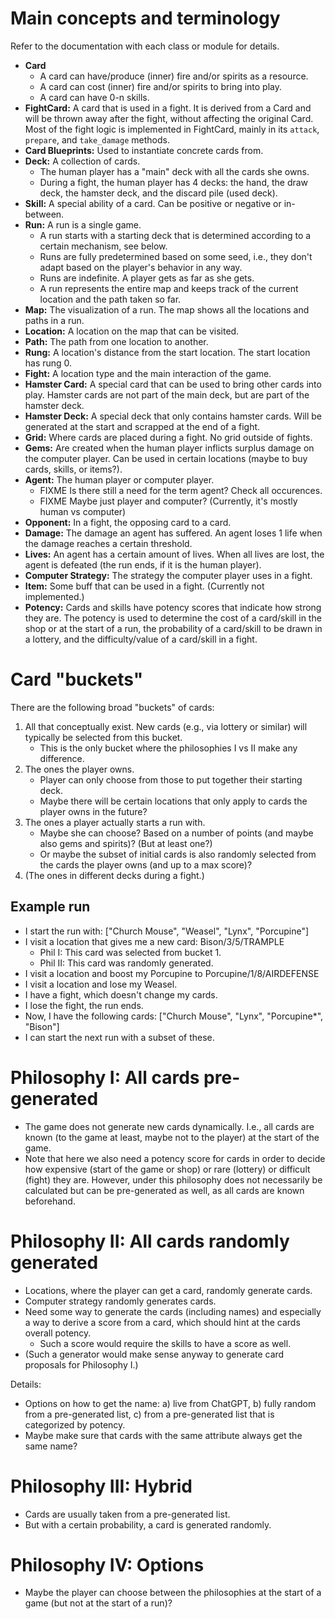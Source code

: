 
# Main concepts and terminology

Refer to the documentation with each class or module for details.

- **Card**
  - A card can have/produce (inner) fire and/or spirits as a resource.
  - A card can cost (inner) fire and/or spirits to bring into play.
  - A card can have 0-n skills.
- **FightCard:** A card that is used in a fight. It is derived from a Card and will be
  thrown away after the fight, without affecting the original Card. Most of the fight
  logic is implemented in FightCard, mainly in its `attack`, `prepare`, and
  `take_damage` methods.
- **Card Blueprints:** Used to instantiate concrete cards from.
- **Deck:** A collection of cards.
  - The human player has a "main" deck with all the cards she owns.
  - During a fight, the human player has 4 decks: the hand, the draw deck, the hamster
    deck, and the discard pile (used deck).
- **Skill:** A special ability of a card. Can be positive or negative or in-between.
- **Run:** A run is a single game.
  - A run starts with a starting deck that is determined according to a certain
    mechanism, see below. 
  - Runs are fully predetermined based on some seed, i.e., they don't adapt based on the
    player's behavior in any way.
  - Runs are indefinite. A player gets as far as she gets.
  - A run represents the entire map and keeps track of the current location and the path
    taken so far.
- **Map:** The visualization of a run. The map shows all the locations and paths in a
  run.
- **Location:** A location on the map that can be visited.
- **Path:** The path from one location to another.
- **Rung:** A location's distance from the start location. The start location has rung 0.
- **Fight:** A location type and the main interaction of the game.
- **Hamster Card:** A special card that can be used to bring other cards into play.
  Hamster cards are not part of the main deck, but are part of the hamster deck.
- **Hamster Deck:** A special deck that only contains hamster cards. Will be generated
  at the start and scrapped at the end of a fight.
- **Grid:** Where cards are placed during a fight. No grid outside of fights.
- **Gems:** Are created when the human player inflicts surplus damage on the computer
  player. Can be used in certain locations (maybe to buy cards, skills, or items?).
- **Agent:** The human player or computer player.
  - FIXME Is there still a need for the term agent? Check all occurences.
  - FIXME Maybe just player and computer? (Currently, it's mostly human vs computer)
- **Opponent:** In a fight, the opposing card to a card.
- **Damage:** The damage an agent has suffered. An agent loses 1 life when the damage
  reaches a certain threshold.
- **Lives:** An agent has a certain amount of lives. When all lives are lost, the agent
  is defeated (the run ends, if it is the human player).
- **Computer Strategy:** The strategy the computer player uses in a fight.
- **Item:** Some buff that can be used in a fight. (Currently not implemented.)
- **Potency:** Cards and skills have potency scores that indicate how strong they are.
  The potency is used to determine the cost of a card/skill in the shop or at the start
  of a run, the probability of a card/skill to be drawn in a lottery, and the
  difficulty/value of a card/skill in a fight.


# Card "buckets"

There are the following broad "buckets" of cards:

1. All that conceptually exist. New cards (e.g., via lottery or similar) will typically
   be selected from this bucket.
   - This is the only bucket where the philosophies I vs II make any difference.
2. The ones the player owns.
   - Player can only choose from those to put together their starting deck.
   - Maybe there will be certain locations that only apply to cards the player owns in
     the future?
3. The ones a player actually starts a run with.
   - Maybe she can choose? Based on a number of points (and maybe also gems and
     spirits)? (But at least one?) 
   - Or maybe the subset of initial cards is also randomly selected from the cards the
     player owns (and up to a max score)? 
4. (The ones in different decks during a fight.)

## Example run

- I start the run with: ["Church Mouse", "Weasel", "Lynx", "Porcupine"]
- I visit a location that gives me a new card: Bison/3/5/TRAMPLE
  - Phil I: This card was selected from bucket 1.
  - Phil II: This card was randomly generated.
- I visit a location and boost my Porcupine to Porcupine/1/8/AIRDEFENSE
- I visit a location and lose my Weasel.
- I have a fight, which doesn't change my cards.
- I lose the fight, the run ends.
- Now, I have the following cards: ["Church Mouse", "Lynx", "Porcupine*", "Bison"]
- I can start the next run with a subset of these.


# Philosophy I: All cards pre-generated

- The game does not generate new cards dynamically. I.e., all cards are known (to the
  game at least, maybe not to the player) at the start of the game.
- Note that here we also need a potency score for cards in order to decide how
  expensive (start of the game or shop) or rare (lottery) or difficult (fight) they are.
  However, under this philosophy does not necessarily be calculated but can be
  pre-generated as well, as all cards are known beforehand.


# Philosophy II: All cards randomly generated

- Locations, where the player can get a card, randomly generate cards.
- Computer strategy randomly generates cards.
- Need some way to generate the cards (including names) and especially a way to derive a
  score from a card, which should hint at the cards overall potency.
  - Such a score would require the skills to have a score as well.
- (Such a generator would make sense anyway to generate card proposals for Philosophy
  I.)

Details:

- Options on how to get the name: a) live from ChatGPT, b) fully random from a
  pre-generated list, c) from a pre-generated list that is categorized by potency.
- Maybe make sure that cards with the same attribute always get the same name?


# Philosophy III: Hybrid

- Cards are usually taken from a pre-generated list.
- But with a certain probability, a card is generated randomly.


# Philosophy IV: Options

- Maybe the player can choose between the philosophies at the start of a game (but not
  at the start of a run)?

